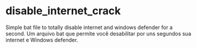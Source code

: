 # disable_internet_crack
Simple bat file to totally disable internet and windows defender for a second. Um arquivo bat que permite você desabilitar por uns segundos sua internet e Windows defender.
